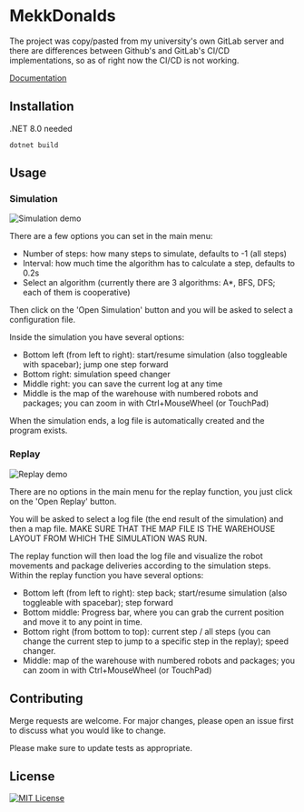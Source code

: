 # MekkDonalds

The project was copy/pasted from my university's own GitLab server and there are differences between Github's and GitLab's CI/CD implementations, so as of right now the CI/CD is not working.

[Documentation](https://szofttech-ab-2024.szofttech.gitlab-pages.hu/group-07/csapat3)

## Installation

.NET 8.0 needed

```
dotnet build
```

## Usage

### Simulation

![Simulation demo](/docs/images/usage/Simulation.gif)

There are a few options you can set in the main menu:

- Number of steps: how many steps to simulate, defaults to -1 (all steps)
- Interval: how much time the algorithm has to calculate a step, defaults to 0.2s
- Select an algorithm (currently there are 3 algorithms: A\*, BFS, DFS; each of them is cooperative)

Then click on the 'Open Simulation' button and you will be asked to select a configuration file.

Inside the simulation you have several options:

- Bottom left (from left to right): start/resume simulation (also toggleable with spacebar); jump one step forward
- Bottom right: simulation speed changer
- Middle right: you can save the current log at any time
- Middle is the map of the warehouse with numbered robots and packages; you can zoom in with Ctrl+MouseWheel (or TouchPad)

When the simulation ends, a log file is automatically created and the program exists.

### Replay

![Replay demo](/docs/images/usage/Replay.gif)

There are no options in the main menu for the replay function, you just click on the 'Open Replay' button.

You will be asked to select a log file (the end result of the simulation) and then a map file.
MAKE SURE THAT THE MAP FILE IS THE WAREHOUSE LAYOUT FROM WHICH THE SIMULATION WAS RUN.

The replay function will then load the log file and visualize the robot movements and package deliveries according to the simulation steps.
Within the replay function you have several options:

- Bottom left (from left to right): step back; start/resume simulation (also toggleable with spacebar); step forward
- Bottom middle: Progress bar, where you can grab the current position and move it to any point in time.
- Bottom right (from bottom to top): current step / all steps (you can change the current step to jump to a specific step in the replay); speed changer.
- Middle: map of the warehouse with numbered robots and packages; you can zoom in with Ctrl+MouseWheel (or TouchPad)

## Contributing

Merge requests are welcome. For major changes, please open an issue first
to discuss what you would like to change.

Please make sure to update tests as appropriate.

## License

[![MIT License](https://img.shields.io/badge/License-MIT-yellow.svg)](/LICENSE)
